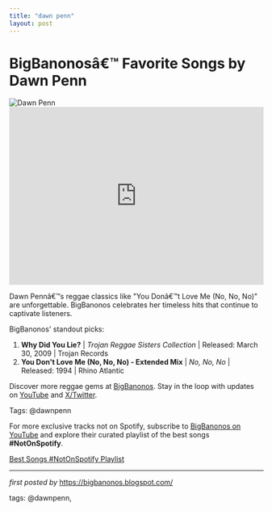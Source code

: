 ```yaml
---
title: "dawn penn"
layout: post
---
```

<!-- Title of the Post -->
<h1 >BigBanonosâ€™ Favorite Songs by Dawn Penn</h1> <!-- Featured Image -->
<div > <img src="https://i.scdn.co/image/ab67616d0000b2733260aeb9dbc740c568a86017" alt="Dawn Penn">
</div> <!-- Spotify Embed -->
<div > <iframe src="https://open.spotify.com/embed/playlist/6FNucRUQvzWio4pg6Gq3gy?utm_source=generator" width="100%" height="352" frameBorder="0" allowfullscreen="" allow="autoplay; clipboard-write; encrypted-media; fullscreen; picture-in-picture" loading="lazy"></iframe>
</div> <!-- Introductory Text -->
<p >Dawn Pennâ€™s reggae classics like "You Donâ€™t Love Me (No, No, No)" are unforgettable. BigBanonos celebrates her timeless hits that continue to captivate listeners.</p> <!-- Song Highlights -->
<div > <p>BigBanonos' standout picks:</p> <ol> <li><strong>Why Did You Lie?</strong> | <em>Trojan Reggae Sisters Collection</em> | Released: March 30, 2009 | Trojan Records</li> <li><strong>You Don't Love Me (No, No, No) - Extended Mix</strong> | <em>No, No, No</em> | Released: 1994 | Rhino Atlantic</li> </ol>
</div> <!-- Footer Links -->
<div > <p>Discover more reggae gems at <a href="https://bigbanonos.blogspot.com/" target="_blank">BigBanonos</a>. Stay in the loop with updates on <a href="https://www.youtube.com/@BigBanonos" target="_blank">YouTube</a> and <a href="https://x.com/bigbanonos" target="_blank">X/Twitter</a>.</p>
</div> <!-- Tags -->
<p >Tags: @dawnpenn</p>


<!--Subscribe and Playlist Links-->
<div>
    <p>For more exclusive tracks not on Spotify, subscribe to <a href="https://www.youtube.com/@BigBanonos" target="_blank">BigBanonos on YouTube</a> and explore their curated playlist of the best songs <strong>#NotOnSpotify</strong>.</p>
    <p><a href="https://www.youtube.com/playlist?list=PLtuNtuTatqI0kFahUCbtbfenC_ET5O_tr" target="_blank">Best Songs #NotOnSpotify Playlist<br /></a></p></div>

<hr />

<p><em>first posted by</em> <a href="https://bigbanonos.blogspot.com/" rel="noopener" target="_new">https://bigbanonos.blogspot.com/</a></p>

<p>tags: @dawnpenn,</p>
